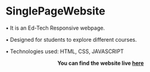 # SinglePageWebsite
•	It is an Ed-Tech Responsive webpage.

•	Designed for students to explore different courses.

•	Technologies used: HTML, CSS, JAVASCRIPT

 **<p align='center'>You can find the website live <a href="https://devumang096.github.io/LGMVIP-Web-Development/">here</a></p>**

